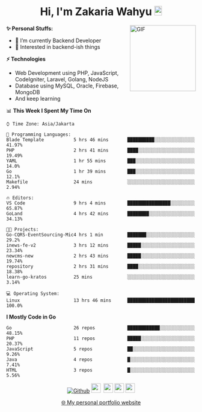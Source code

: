 <h1 align="center">Hi, I'm Zakaria Wahyu <img src="https://github.com/TheDudeThatCode/TheDudeThatCode/blob/master/Assets/Hi.gif" width="20px" height="25px"></h1>

<img align="right" alt="GIF" height="175px" src="https://www.nayakapratama.co.id/wp-content/uploads/2019/07/Website-Maintenance.gif" />

**✨ Personal Stuffs:**
- 🔭 I’m currently Backend Developer
- 🌱 Interested in backend-ish things

**⚡ Technologies**
- Web Development using PHP, JavaScript, CodeIgniter, Laravel, Golang, NodeJS
- Database using MySQL, Oracle, Firebase, MongoDB
- And keep learning

<!--START_SECTION:waka-->
📊 **This Week I Spent My Time On** 

```text
⌚︎ Time Zone: Asia/Jakarta

💬 Programming Languages: 
Blade Template           5 hrs 46 mins       ██████████░░░░░░░░░░░░░░░   41.97% 
PHP                      2 hrs 41 mins       ████░░░░░░░░░░░░░░░░░░░░░   19.49% 
YAML                     1 hr 55 mins        ███░░░░░░░░░░░░░░░░░░░░░░   14.0% 
Go                       1 hr 39 mins        ███░░░░░░░░░░░░░░░░░░░░░░   12.1% 
Makefile                 24 mins             ░░░░░░░░░░░░░░░░░░░░░░░░░   2.94%

🔥 Editors: 
VS Code                  9 hrs 4 mins        ████████████████░░░░░░░░░   65.87% 
GoLand                   4 hrs 42 mins       ████████░░░░░░░░░░░░░░░░░   34.13%

🐱‍💻 Projects: 
Go-CQRS-EventSourcing-Mic4 hrs 1 min         ███████░░░░░░░░░░░░░░░░░░   29.2% 
inews-fe-v2              3 hrs 12 mins       █████░░░░░░░░░░░░░░░░░░░░   23.34% 
newcms-new               2 hrs 43 mins       █████░░░░░░░░░░░░░░░░░░░░   19.74% 
repository               2 hrs 31 mins       ████░░░░░░░░░░░░░░░░░░░░░   18.38% 
learn-go-kratos          25 mins             ░░░░░░░░░░░░░░░░░░░░░░░░░   3.14%

💻 Operating System: 
Linux                    13 hrs 46 mins      █████████████████████████   100.0%

```

**I Mostly Code in Go** 

```text
Go                       26 repos            ████████████░░░░░░░░░░░░░   48.15% 
PHP                      11 repos            █████░░░░░░░░░░░░░░░░░░░░   20.37% 
JavaScript               5 repos             ██░░░░░░░░░░░░░░░░░░░░░░░   9.26% 
Java                     4 repos             █░░░░░░░░░░░░░░░░░░░░░░░░   7.41% 
HTML                     3 repos             █░░░░░░░░░░░░░░░░░░░░░░░░   5.56%

```



<!--END_SECTION:waka-->

<p align="center">
<a href="https://github.com/zakariawahyu" target="_blank"><img alt="Github" src="https://img.shields.io/badge/GitHub-%2312100E.svg?&style=for-the-badge&logo=Github&logoColor=white" /></a>
<a href="https://www.twitter.com/_zakariawahyu"><img src="https://img.shields.io/badge/twitter-%231DA1F2.svg?&style=for-the-badge&logo=twitter&logoColor=white" height=25></a> 
<a href="https://www.linkedin.com/in/zakariawahyu"><img src="https://img.shields.io/badge/linkedin-%230077B5.svg?&style=for-the-badge&logo=linkedin&logoColor=white" height=25></a> 
<a href="https://www.instagram.com/_zakariawahyu"><img src="https://img.shields.io/badge/instagram-%23E4405F.svg?&style=for-the-badge&logo=instagram&logoColor=white" height=25></a>
<a href="https://medium.com/@zakariawahyu"><img src="https://img.shields.io/badge/Medium-12100E?style=for-the-badge&logo=medium&logoColor=white" height=25></a>
</p>
<p align="center"><a href="https://www.zakariawahyu.com" target="_blank">🌐 My personal portfolio website</a></p>
